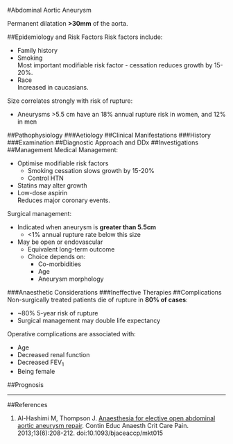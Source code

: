 #Abdominal Aortic Aneurysm

Permanent dilatation **>30mm** of the aorta.

##Epidemiology and Risk Factors
Risk factors include:
* Family history
* Smoking  
Most important modifiable risk factor - cessation reduces growth by 15-20%.
* Race  
Increased in caucasians.

Size correlates strongly with risk of rupture:
* Aneurysms >5.5 cm have an 18% annual rupture risk in women, and 12% in men


##Pathophysiology
###Aetiology
##Clinical Manifestations
###History
###Examination
##Diagnostic Approach and DDx
##Investigations
##Management
Medical Management:
* Optimise modifiable risk factors
	* Smoking cessation slows growth by 15-20%
	* Control HTN
* Statins may alter growth
* Low-dose aspirin  
Reduces major coronary events.

Surgical management:
* Indicated when aneurysm is **greater than 5.5cm**
	* <1% annual rupture rate below this size
* May be open or endovascular
	* Equivalent long-term outcome
	* Choice depends on:
		* Co-morbidities
		* Age
		* Aneurysm morphology

###Anaesthetic Considerations
###Ineffective Therapies
##Complications
Non-surgically treated patients die of rupture in **80% of cases**:
* ~80% 5-year risk of rupture
* Surgical management may double life expectancy


Operative complications are associated with:
* Age
* Decreased renal function
* Decreased FEV<sub>1</sub>
* Being female


##Prognosis

---
##References
1. Al-Hashimi M, Thompson J. [Anaesthesia for elective open abdominal aortic aneurysm repair](https://academic.oup.com/bjaed/article/13/6/208/246828). Contin Educ Anaesth Crit Care Pain. 2013;13(6):208-212. doi:10.1093/bjaceaccp/mkt015